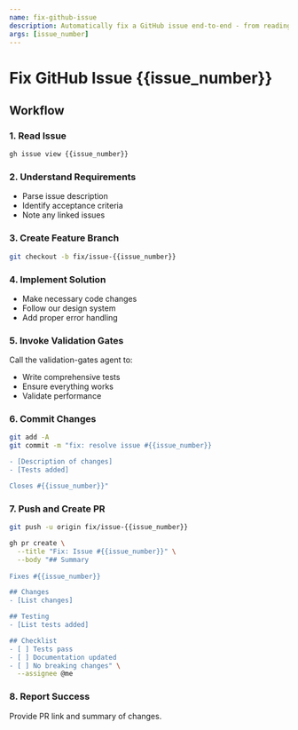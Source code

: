 ```yaml
---
name: fix-github-issue
description: Automatically fix a GitHub issue end-to-end - from reading the issue to creating a PR
args: [issue_number]
---
```


# Fix GitHub Issue {{issue_number}}

## Workflow

### 1. Read Issue
```bash
gh issue view {{issue_number}}
```

### 2. Understand Requirements
- Parse issue description
- Identify acceptance criteria
- Note any linked issues

### 3. Create Feature Branch
```bash
git checkout -b fix/issue-{{issue_number}}
```

### 4. Implement Solution
- Make necessary code changes
- Follow our design system
- Add proper error handling

### 5. Invoke Validation Gates
Call the validation-gates agent to:
- Write comprehensive tests
- Ensure everything works
- Validate performance

### 6. Commit Changes
```bash
git add -A
git commit -m "fix: resolve issue #{{issue_number}}

- [Description of changes]
- [Tests added]

Closes #{{issue_number}}"
```

### 7. Push and Create PR
```bash
git push -u origin fix/issue-{{issue_number}}

gh pr create \
  --title "Fix: Issue #{{issue_number}}" \
  --body "## Summary
  
Fixes #{{issue_number}}

## Changes
- [List changes]

## Testing
- [List tests added]

## Checklist
- [ ] Tests pass
- [ ] Documentation updated
- [ ] No breaking changes" \
  --assignee @me
```

### 8. Report Success
Provide PR link and summary of changes.
